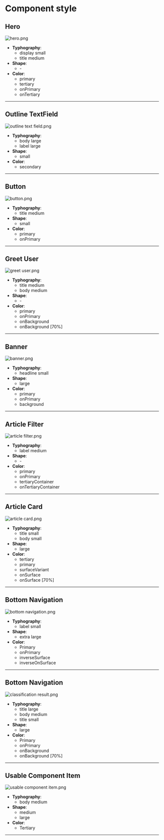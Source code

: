 # Component style

## Hero
![hero.png](:/1646325dd2c84090a306ca5f2df28c0a)
- **Typhography**:
	- display small
	- title medium
- **Shape**:
	- \-
- **Color**:
	- 	primary
	- 	tertiary
	- 	onPrimary
	- 	onTertiary
* * *
## Outline TextField
![outline text field.png](:/07960b8ad6e7497b8a3db85315d9f169)
- **Typhography**:
	- body large
	- label large
- **Shape**:
	- small
- **Color**:
	- 	secondary
* * *
## Button
![button.png](:/b046b174ef364487ad080cd0dee4adbe)
- **Typhography**:
	- title medium
- **Shape**:
	- small
- **Color**:
	- 	primary
	- 	onPrimary
* * *
## Greet User
![greet user.png](:/7624a1f3dee942108e903359c5f532c2)
- **Typhography**:
	- title medium
	- body medium 
- **Shape**:
	- \-
- **Color**:
	- 	primary
	- 	onPrimary
	- 	onBackground
	- 	onBackground \[70%]
* * *
## Banner
![banner.png](:/00098df9f47c4514a2803ea7f6a35abb)
- **Typhography**:
	- headline small
- **Shape**:
	- large
- **Color**:
	- 	primary
	- 	onPrimary
	- 	background
* * *
## Article Filter
![article filter.png](:/eb946fba5def47f4864de609aaea0b50)
- **Typhography**:
	- label medium
- **Shape**:
	- \-
- **Color**:
	- 	primary
	- 	onPrimary
	- 	tertiaryContainer
	- 	onTertiaryContainer
* * *
## Article Card
![article card.png](:/5af6db7613a740efae817ccf5b1ebfb0)
- **Typhography**:
	- title small
	- body small
- **Shape**:
	- large
- **Color**:
	- 	tertiary
	- 	primary
	- 	surfaceVariant
	- 	onSurface 
	- 	onSurface \[70%]
* * *
## Bottom Navigation
![bottom navigation.png](:/1eab37a2db564f2ab3ddb2eab108e29f)
- **Typhography**:
	- label small
- **Shape**:
	- extra large
- **Color**:
	- 	Primary
	- 	onPrimary
	- 	inverseSurface
	- 	inverseOnSurface
* * *
## Bottom Navigation
![classification result.png](:/92405a9f0ef4437993c745894647013d)
- **Typhography**:
	- title large
	- body medium
	- title small
- **Shape**:
	- large
- **Color**:
	- 	Primary
	- 	onPrimary
	- 	onBackground
	- 	onBackground \[70%]
* * *
## Usable Component Item
![usable component item.png](:/88f22b77ee08408dacd68aa59579df40)
- **Typhography**:
	- body medium
- **Shape**:
	- medium
	- large
- **Color**:
	- 	Tertiary
* * *
